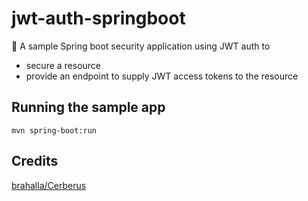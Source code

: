 # jwt-auth-springboot
:key: A sample Spring boot security application using JWT auth to

* secure a resource
* provide an endpoint to supply JWT access tokens to the resource

## Running the sample app
```
mvn spring-boot:run
```

## Credits
[brahalla/Cerberus](https://github.com/brahalla/Cerberus) 

